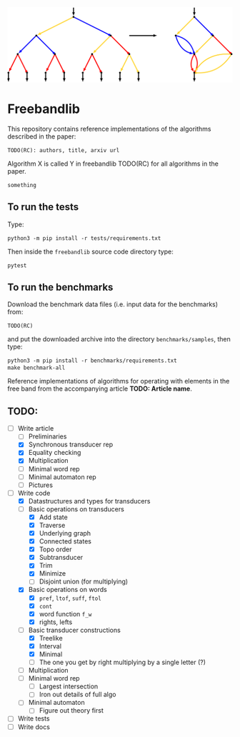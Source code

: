 ![logo](./images/logo.svg)
# Freebandlib

This repository contains reference implementations of the algorithms described
in the paper:

    TODO(RC): authors, title, arxiv url

Algorithm X is called Y in freebandlib TODO(RC) for all algorithms in the
paper.

```python3
something
```

## To run the tests

Type:

    python3 -m pip install -r tests/requirements.txt

Then inside the `freebandlib` source code directory type:

    pytest

## To run the benchmarks

Download the benchmark data files (i.e. input data for the benchmarks) from:

    TODO(RC)

and put the downloaded archive into the directory `benchmarks/samples`, then
type:

    python3 -m pip install -r benchmarks/requirements.txt
    make benchmark-all

Reference implementations of algorithms for operating with elements in the
free band from the accompanying article **TODO: Article name**.

## TODO:
- [ ] Write article
  - [ ] Preliminaries
  - [x] Synchronous transducer rep
  - [x] Equality checking
  - [x] Multiplication
  - [ ] Minimal word rep
  - [ ] Minimal automaton rep
  - [ ] Pictures
- [ ] Write code
  - [x] Datastructures and types for transducers
  - [ ] Basic operations on transducers
    - [x] Add state
    - [x] Traverse
    - [x] Underlying graph
    - [x] Connected states
    - [x] Topo order
    - [x] Subtransducer
    - [x] Trim
    - [x] Minimize
    - [ ] Disjoint union (for multiplying)
  - [x] Basic operations on words
    - [x] `pref`, `ltof`, `suff`, `ftol`
    - [x] `cont`
    - [x] word function `f_w`
    - [x] rights, lefts
  - [ ] Basic transducer constructions
    - [x] Treelike
    - [x] Interval
    - [x] Minimal
    - [ ] The one you get by right multiplying by a single letter (?)
  - [ ] Multiplication
  - [ ] Minimal word rep
    - [ ] Largest intersection
    - [ ] Iron out details of full algo
  - [ ] Minimal automaton
    - [ ] Figure out theory first
- [ ] Write tests
- [ ] Write docs
